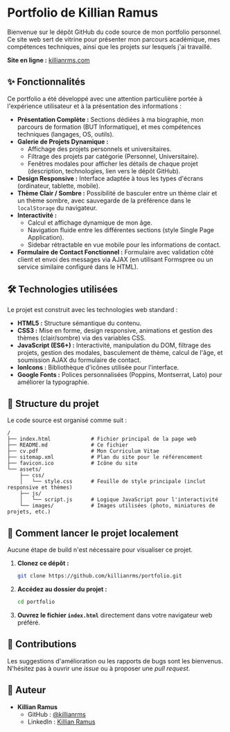 # Portfolio de Killian Ramus

Bienvenue sur le dépôt GitHub du code source de mon portfolio personnel. Ce site web sert de vitrine pour présenter mon parcours académique, mes compétences techniques, ainsi que les projets sur lesquels j'ai travaillé.

**Site en ligne :** [killianrms.com](https://killianrms.com/)

## ✨ Fonctionnalités

Ce portfolio a été développé avec une attention particulière portée à l'expérience utilisateur et à la présentation des informations :

*   **Présentation Complète :** Sections dédiées à ma biographie, mon parcours de formation (BUT Informatique), et mes compétences techniques (langages, OS, outils).
*   **Galerie de Projets Dynamique :**
    *   Affichage des projets personnels et universitaires.
    *   Filtrage des projets par catégorie (Personnel, Universitaire).
    *   Fenêtres modales pour afficher les détails de chaque projet (description, technologies, lien vers le dépôt GitHub).
*   **Design Responsive :** Interface adaptée à tous les types d'écrans (ordinateur, tablette, mobile).
*   **Thème Clair / Sombre :** Possibilité de basculer entre un thème clair et un thème sombre, avec sauvegarde de la préférence dans le `localStorage` du navigateur.
*   **Interactivité :**
    *   Calcul et affichage dynamique de mon âge.
    *   Navigation fluide entre les différentes sections (style Single Page Application).
    *   Sidebar rétractable en vue mobile pour les informations de contact.
*   **Formulaire de Contact Fonctionnel :** Formulaire avec validation côté client et envoi des messages via AJAX (en utilisant Formspree ou un service similaire configuré dans le HTML).

## 🛠️ Technologies utilisées

Le projet est construit avec les technologies web standard :

*   **HTML5 :** Structure sémantique du contenu.
*   **CSS3 :** Mise en forme, design responsive, animations et gestion des thèmes (clair/sombre) via des variables CSS.
*   **JavaScript (ES6+) :** Interactivité, manipulation du DOM, filtrage des projets, gestion des modales, basculement de thème, calcul de l'âge, et soumission AJAX du formulaire de contact.
*   **IonIcons :** Bibliothèque d'icônes utilisée pour l'interface.
*   **Google Fonts :** Polices personnalisées (Poppins, Montserrat, Lato) pour améliorer la typographie.

## 📂 Structure du projet

Le code source est organisé comme suit :

```
/
├── index.html             # Fichier principal de la page web
├── README.md              # Ce fichier
├── cv.pdf                 # Mon Curriculum Vitae
├── sitemap.xml            # Plan du site pour le référencement
├── favicon.ico            # Icône du site
└── assets/
    ├── css/
    │   └── style.css      # Feuille de style principale (inclut responsive et thèmes)
    ├── js/
    │   └── script.js      # Logique JavaScript pour l'interactivité
    └── images/            # Images utilisées (photo, miniatures de projets, etc.)
```

## 🚀 Comment lancer le projet localement

Aucune étape de build n'est nécessaire pour visualiser ce projet.

1.  **Clonez ce dépôt :**
    ```bash
    git clone https://github.com/killianrms/portfolio.git
    ```
2.  **Accédez au dossier du projet :**
    ```bash
    cd portfolio
    ```
3.  **Ouvrez le fichier `index.html`** directement dans votre navigateur web préféré.

## 🤝 Contributions

Les suggestions d'amélioration ou les rapports de bugs sont les bienvenus. N'hésitez pas à ouvrir une *issue* ou à proposer une *pull request*.

## 👤 Auteur

*   **Killian Ramus**
    *   GitHub : [@killianrms](https://github.com/killianrms)
    *   LinkedIn : [Killian Ramus](https://www.linkedin.com/in/killianrms/)
